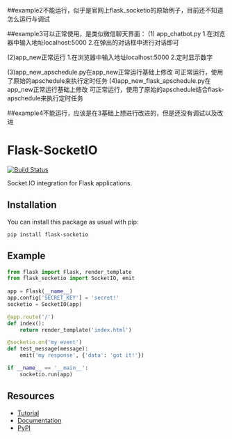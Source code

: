 ##example2不能运行，似乎是官网上flask_socketio的原始例子，目前还不知道怎么运行与调试

##example3可以正常使用，是类似微信聊天界面：
(1) app_chatbot.py
1.在浏览器中输入地址localhost:5000
2.在弹出的对话框中进行对话即可

(2)app_new正常运行
1.在浏览器中输入地址localhost:5000
2.定时显示数字

(3)app_new_apschedule.py在app_new正常运行基础上修改
可正常运行，使用了原始的apschedule来执行定时任务
(4)app_new_flask_apschedule.py在app_new正常运行基础上修改
可正常运行，使用了原始的apschedule结合flask-apschedule来执行定时任务



##example4不能运行，应该是在3基础上想进行改进的，但是还没有调试以及改进

Flask-SocketIO
==============

[![Build Status](https://travis-ci.org/miguelgrinberg/Flask-SocketIO.png?branch=master)](https://travis-ci.org/miguelgrinberg/Flask-SocketIO)

Socket.IO integration for Flask applications.

Installation
------------

You can install this package as usual with pip:

    pip install flask-socketio

Example
-------

```py
from flask import Flask, render_template
from flask_socketio import SocketIO, emit
    
app = Flask(__name__)
app.config['SECRET_KEY'] = 'secret!'
socketio = SocketIO(app)

@app.route('/')
def index():
    return render_template('index.html')

@socketio.on('my event')
def test_message(message):
    emit('my response', {'data': 'got it!'})

if __name__ == '__main__':
    socketio.run(app)
```

Resources
---------

- [Tutorial](http://blog.miguelgrinberg.com/post/easy-websockets-with-flask-and-gevent)
- [Documentation](http://flask-socketio.readthedocs.io/en/latest/)
- [PyPI](https://pypi.python.org/pypi/Flask-SocketIO)

